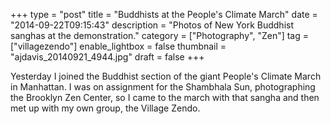 +++
type = "post"
title = "Buddhists at the People's Climate March"
date = "2014-09-22T09:15:43"
description = "Photos of New York Buddhist sanghas at the demonstration."
category = ["Photography", "Zen"]
tag = ["villagezendo"]
enable_lightbox = false
thumbnail = "ajdavis_20140921_4944.jpg"
draft = false
+++

<p>Yesterday I joined the Buddhist section of the giant People's Climate March in Manhattan. I was on assignment for the Shambhala Sun, photographing the Brooklyn Zen Center, so I came to the march with that sangha and then met up with my own group, the Village Zendo.</p>

